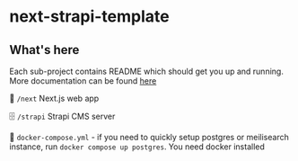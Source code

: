# next-strapi-template

## What's here

Each sub-project contains README which should get you up and running. More documentation can be found [here](https://bratislava.github.io)

🏡 `/next` Next.js web app

🗄️ `/strapi` Strapi CMS server

🐳 `docker-compose.yml` - if you need to quickly setup postgres or meilisearch instance, run `docker compose up postgres`. You need docker installed
